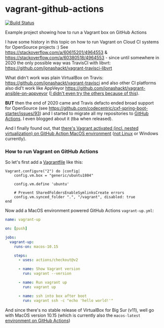 # vagrant-github-actions
[![Build Status](https://github.com/jonashackt/vagrant-github-actions/workflows/vagrant-up/badge.svg)](https://github.com/jonashackt/vagrant-github-actions/actions)

Example project showing how to run a Vagrant box on GitHub Actions


I have some history in this topic on how to run Vagrant on Cloud CI systems for OpenSource projects :) See https://stackoverflow.com/a/60615201/4964553 & https://stackoverflow.com/a/60380518/4964553 - since until somewhere in 2020 the only possible way was TravisCI with libvrt: https://github.com/jonashackt/vagrant-travisci-libvrt

What didn't work was plain VirtualBox on Travis: https://github.com/jonashackt/vagrant-travisci and also other CI platforms also did't work like AppVeyor https://github.com/jonashackt/vagrant-ansible-on-appveyor ([I didn't even try the others because of this](https://stackoverflow.com/questions/31828555/using-vagrant-on-cloud-ci-services)).

__BUT__ then the end of 2020 came and Travis defacto ended broad support for OpenSource (see https://github.com/codecentric/cxf-spring-boot-starter/issues/93) and I started to migrate all my repositories to [GitHub Actions](https://github.com/features/actions). I even blogged about it (tba when released).

And I finally found out, that [there's Vagrant activated (incl. nested virtualization) on GitHub Action MacOS environment](https://github.com/actions/virtual-environments/issues/433) ([not Linux](https://github.com/actions/virtual-environments/issues/183) or Windows currently).

### How to run Vagrant on GitHub Actions

So let's first add a [Vagrantfile](Vagrantfile) like this:

```
Vagrant.configure("2") do |config|
    config.vm.box = "generic/ubuntu1804"

    config.vm.define 'ubuntu'

    # Prevent SharedFoldersEnableSymlinksCreate errors
    config.vm.synced_folder ".", "/vagrant", disabled: true
end
```

Now add a MacOS environment powered GitHub Actions `vagrant-up.yml`:

```yaml
name: vagrant-up

on: [push]

jobs:
  vagrant-up:
    runs-on: macos-10.15

    steps:
      - uses: actions/checkout@v2

      - name: Show Vagrant version
        run: vagrant --version

      - name: Run vagrant up
        run: vagrant up

      - name: ssh into box after boot
        run: vagrant ssh -c "echo 'hello world!'"

```


And since there's no stable release of VirtualBox for Big Sur (v11), well go with MacOS version 10.15 (which is currently also the `macos-latest` [environment on GitHub Actions](https://github.com/actions/virtual-environments))

